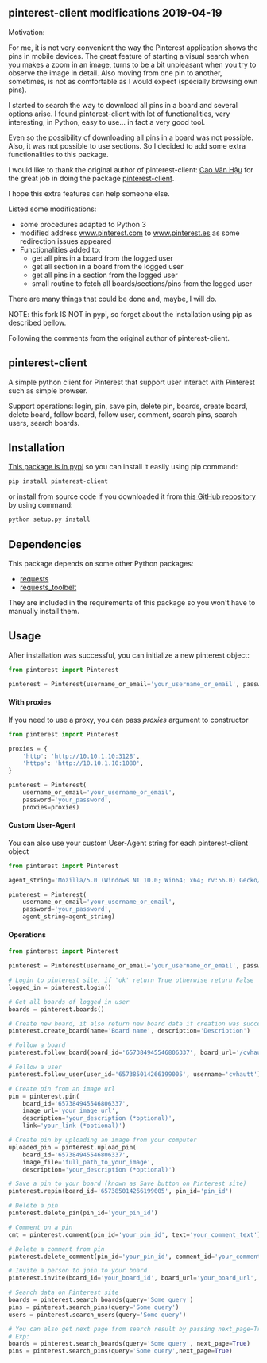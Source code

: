## pinterest-client modifications 2019-04-19

Motivation:

For me, it is not very convenient the way the Pinterest application shows the pins in mobile devices. The great feature of starting a visual search when you makes a zoom in an image, turns to be a bit unpleasant when you try to observe the image in detail. Also moving from one pin to another, sometimes, is not as comfortable as I would expect (specially browsing own pins).

I started to search the way to download all pins in a board and several options arise. I found pinterest-client with lot of functionalities, very interesting, in Python, easy to use... in fact a very good tool.

Even so the possibility of downloading all pins in a board was not possible. Also, it was not possible to use sections. So I decided to add some extra functionalities to this package.

I would like to thank the original author of pinterest-client: [Cao Văn Hậu](https://github.com/cvhau) for the great job in doing the package [pinterest-client](https://github.com/cvhau/pinterest-client).

I hope this extra features can help someone else.

Listed some modifications:

* some procedures adapted to Python 3
* modified address www.pinterest.com to www.pinterest.es as some redirection issues appeared
* Functionalities added to:
	- get all pins in a board from the logged user
	- get all section in a board from the logged user
	- get all pins in a section from the logged user
	- small routine to fetch all boards/sections/pins from the logged user
	
There are many things that could be done and, maybe, I will do. 

NOTE: this fork IS NOT in pypi, so forget about the installation using pip as described bellow.



Following the comments from the original author of pinterest-client.


## pinterest-client
A simple python client for Pinterest that support user interact with Pinterest such as simple browser.

Support operations: login, pin, save pin, delete pin, boards, create board, delete board, follow board, follow user, comment, search pins, search users, search boards.

## Installation
[This package is in pypi](https://pypi.python.org/pypi/pinterest-client) so you can install it easily using pip command:
```sh
pip install pinterest-client
```
or install from source code if you downloaded it from [this GitHub repository](https://github.com/cvhau/pinterest-client) by using command:
```sh 
python setup.py install
```

## Dependencies
This package depends on some other Python packages:

- [requests](http://docs.python-requests.org)
- [requests_toolbelt](https://pypi.python.org/pypi/requests-toolbelt)

They are included in the requirements of this package so you won't have to manually install them.

## Usage
After installation was successful, you can initialize a new pinterest object: 
```python
from pinterest import Pinterest

pinterest = Pinterest(username_or_email='your_username_or_email', password='your_password')
```

#### With proxies
If you need to use a proxy, you can pass <i>proxies</i> argument to constructor
```python
from pinterest import Pinterest

proxies = {
    'http': 'http://10.10.1.10:3128',
    'https': 'http://10.10.1.10:1080',
}

pinterest = Pinterest(
    username_or_email='your_username_or_email', 
    password='your_password', 
    proxies=proxies)
```

#### Custom User-Agent
You can also use your custom User-Agent string for each pinterest-client object 
```python
from pinterest import Pinterest

agent_string='Mozilla/5.0 (Windows NT 10.0; Win64; x64; rv:56.0) Gecko/20100101 Firefox/56.0'

pinterest = Pinterest(
    username_or_email='your_username_or_email', 
    password='your_password', 
    agent_string=agent_string)
```

#### Operations
```python
from pinterest import Pinterest

pinterest = Pinterest(username_or_email='your_username_or_email', password='your_password')

# Login to pinterest site, if 'ok' return True otherwise return False
logged_in = pinterest.login()

# Get all boards of logged in user
boards = pinterest.boards()

# Create new board, it also return new board data if creation was successful
pinterest.create_board(name='Board name', description='Description')

# Follow a board
pinterest.follow_board(board_id='657384945546806337', board_url='/cvhautt/animal/')

# Follow a user
pinterest.follow_user(user_id='657385014266199005', username='cvhautt')

# Create pin from an image url
pin = pinterest.pin(
    board_id='657384945546806337', 
    image_url='your_image_url', 
    description='your_description (*optional)', 
    link='your_link (*optional)')

# Create pin by uploading an image from your computer
uploaded_pin = pinterest.upload_pin(
    board_id='657384945546806337', 
    image_file='full_path_to_your_image', 
    description='your_description (*optional)')

# Save a pin to your board (known as Save button on Pinterest site)
pinterest.repin(board_id='657385014266199005', pin_id='pin_id')

# Delete a pin
pinterest.delete_pin(pin_id='your_pin_id')

# Comment on a pin
cmt = pinterest.comment(pin_id='your_pin_id', text='your_comment_text')

# Delete a comment from pin
pinterest.delete_comment(pin_id='your_pin_id', comment_id='your_comment_id')

# Invite a person to join to your board
pinterest.invite(board_id='your_board_id', board_url='your_board_url', user_id='user_id')

# Search data on Pinterest site
boards = pinterest.search_boards(query='Some query')
pins = pinterest.search_pins(query='Some query')
users = pinterest.search_users(query='Some query')

# You can also get next page from search result by passing next_page=True to search operations above.
# Exp:
boards = pinterest.search_boards(query='Some query', next_page=True)
pins = pinterest.search_pins(query='Some query',next_page=True)
```
